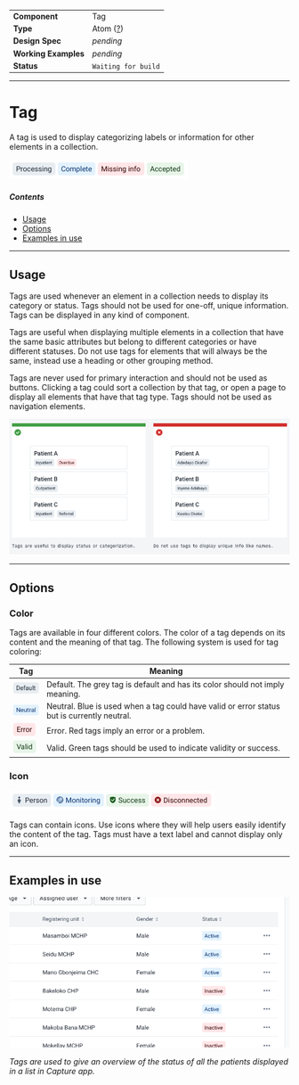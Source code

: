 | |  |
|-------------|------------------|
| **Component** | Tag |
| **Type** | Atom ([?](http://atomicdesign.bradfrost.com/chapter-2/))|
| **Design Spec** | *pending* |
| **Working Examples** | *pending* |
| **Status** | `Waiting for build` |

---

# Tag

A tag is used to display categorizing labels or information for other elements in a collection.

![](../images/tag/tag.png)

##### Contents

- [Usage](#usage)
- [Options](#options)
- [Examples in use](#examples-in-use)

---

## Usage

Tags are used whenever an element in a collection needs to display its category or status. Tags should not be used for one-off, unique information. Tags can be displayed in any kind of component.

Tags are useful when displaying multiple elements in a collection that have the same basic attributes but belong to different categories or have different statuses. Do not use tags for elements that will always be the same, instead use a heading or other grouping method.

Tags are never used for primary interaction and should not be used as buttons. Clicking a tag could sort a collection by that tag, or open a page to display all elements that have that tag type. Tags should not be used as navigation elements.

![](../images/tag/tag-ex-1.png)

---

## Options

### Color

Tags are available in four different colors. The color of a tag depends on its content and the meaning of that tag. The following system is used for tag coloring:

| Tag | Meaning |
| -- | -- |
| ![](../images/tag/tag-grey.png) | Default. The grey tag is default and has its color should not imply meaning. |
| ![](../images/tag/tag-blue.png) | Neutral. Blue is used when a tag could have valid or error status but is currently neutral. |
| ![](../images/tag/tag-red.png) | Error. Red tags imply an error or a problem.
| ![](../images/tag/tag-green.png) | Valid. Green tags should be used to indicate validity or success. |


### Icon

![](../images/tag/tag-icons.png)

Tags can contain icons. Use icons where they will help users easily identify the content of the tag. Tags must have a text label and cannot display only an icon.

---

## Examples in use

![](../images/tag/tag-ex-2.png)

*Tags are used to give an overview of the status of all the patients displayed in a list in Capture app.*
